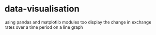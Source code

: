 # data-visualisation
using pandas and matplotlib modules too display the change in exchange rates over a time period on a line graph
